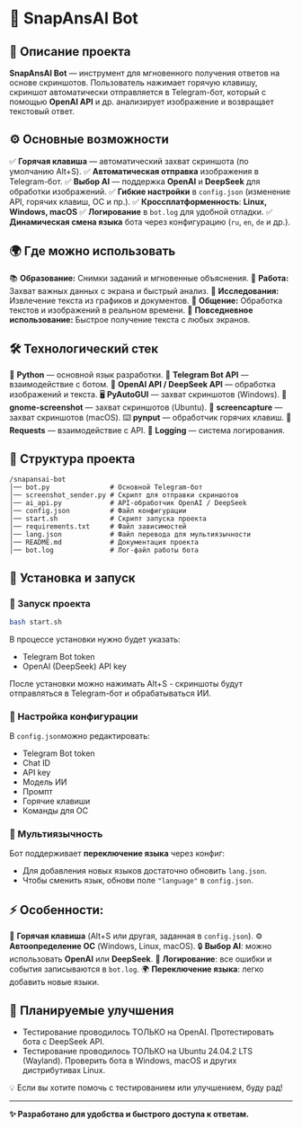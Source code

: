 # 📸 SnapAnsAI Bot

## 📌 Описание проекта

**SnapAnsAI Bot** — инструмент для мгновенного получения ответов на основе скриншотов. Пользователь нажимает горячую клавишу, скриншот автоматически отправляется в Telegram-бот, который с помощью **OpenAI API** и др. анализирует изображение и возвращает текстовый ответ.

## ⚙️ Основные возможности

✅ **Горячая клавиша** — автоматический захват скриншота (по умолчанию Alt+S).
✅ **Автоматическая отправка** изображения в Telegram-бот.
✅ **Выбор AI** — поддержка **OpenAI** и **DeepSeek** для обработки изображений.
✅ **Гибкие настройки** в `config.json` (изменение API, горячих клавиш, ОС и пр.).
✅ **Кроссплатформенность**: **Linux, Windows, macOS**
✅ **Логирование** в `bot.log` для удобной отладки.
✅ **Динамическая смена языка** бота через конфигурацию (`ru`, `en`, `de` и др.).

## 🌍 Где можно использовать

📚 **Образование:** Снимки заданий и мгновенные объяснения.
💼 **Работа:** Захват важных данных с экрана и быстрый анализ.
🧪 **Исследования:** Извлечение текста из графиков и документов.
💬 **Общение:** Обработка текстов и изображений в реальном времени.
🏃 **Повседневное использование:** Быстрое получение текста с любых экранов.

## 🛠️ Технологический стек

🐍 **Python** — основной язык разработки.
🤖 **Telegram Bot API** — взаимодействие с ботом.
🧠 **OpenAI API / DeepSeek API** — обработка изображений и текста.
🖥️ **PyAutoGUI** — захват скриншотов (Windows).
🐧 **gnome-screenshot** — захват скриншотов (Ubuntu).
🍏 **screencapture** — захват скриншотов (macOS).
⌨️ **pynput** — обработчик горячих клавиш.
🔗 **Requests** — взаимодействие с API.
📜 **Logging** — система логирования.

## 📂 Структура проекта

```
/snapansai-bot
│── bot.py               # Основной Telegram-бот
│── screenshot_sender.py # Скрипт для отправки скриншотов
│── ai_api.py            # API-обработчик OpenAI / DeepSeek
│── config.json          # Файл конфигурации
│── start.sh             # Скрипт запуска проекта
│── requirements.txt     # Файл зависимостей
│── lang.json            # Файл перевода для мультиязычности
│── README.md            # Документация проекта
│── bot.log              # Лог-файл работы бота
```

## 🔧 Установка и запуск

### 🔄 Запуск проекта

```bash
bash start.sh
```

В процессе установки нужно будет указать:

- Telegram Bot token
- OpenAI (DeepSeek) API key

После установки можно нажимать Alt+S - скриншоты будут отправляться в Telegram-бот и обрабатываться ИИ.

### 🔄 Настройка конфигурации

В `config.json`можно редактировать:

- Telegram Bot token
- Chat ID
- API key
- Модель ИИ
- Промпт
- Горячие клавиши
- Команды для ОС

### 🔄 Мультиязычность

Бот поддерживает **переключение языка** через конфиг:

- Для добавления новых языков достаточно обновить `lang.json`.
- Чтобы сменить язык, обнови поле `"language"` в `config.json`.

## ⚡ Особенности:

📸 **Горячая клавиша** (Alt+S или другая, заданная в `config.json`).
⚙️ **Автоопределение ОС** (Windows, Linux, macOS).
🔒 **Выбор AI**: можно использовать **OpenAI** или **DeepSeek**.
📝 **Логирование**: все ошибки и события записываются в `bot.log`.
🌍 **Переключение языка**: легко добавить новые языки.

## 📌 Планируемые улучшения

- Тестирование проводилось ТОЛЬКО на OpenAI. Протестировать бота с DeepSeek API.
- Тестирование проводилось ТОЛЬКО на Ubuntu 24.04.2 LTS (Wayland). Проверить бота в Windows, macOS и других дистрибутивах Linux.

💡 Если вы хотите помочь с тестированием или улучшением, буду рад!

---

**✨ Разработано для удобства и быстрого доступа к ответам.**
